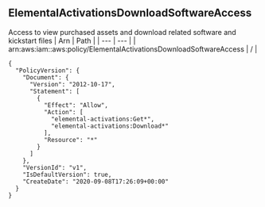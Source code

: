 
## ElementalActivationsDownloadSoftwareAccess
Access to view purchased assets and download related software and kickstart files
| Arn | Path |
| --- | --- |
| arn:aws:iam::aws:policy/ElementalActivationsDownloadSoftwareAccess | / |
```
{
  "PolicyVersion": {
    "Document": {
      "Version": "2012-10-17",
      "Statement": [
        {
          "Effect": "Allow",
          "Action": [
            "elemental-activations:Get*",
            "elemental-activations:Download*"
          ],
          "Resource": "*"
        }
      ]
    },
    "VersionId": "v1",
    "IsDefaultVersion": true,
    "CreateDate": "2020-09-08T17:26:09+00:00"
  }
}
```
